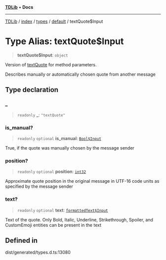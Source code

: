[**TDLib**](../../../../../../README.md) • **Docs**

***

[TDLib](../../../../../../modules.md) / [index](../../../../../README.md) / [types](../../../README.md) / [default](../README.md) / textQuote$Input

# Type Alias: textQuote$Input

> **textQuote$Input**: `object`

Version of [textQuote](textQuote-1.md) for method parameters.

Describes manually or automatically chosen quote from another message

## Type declaration

### \_

> `readonly` **\_**: `"textQuote"`

### is\_manual?

> `readonly` `optional` **is\_manual**: [`Bool$Input`](Bool$Input.md)

True, if the quote was manually chosen by the message sender

### position?

> `readonly` `optional` **position**: [`int32`](int32-1.md)

Approximate quote position in the original message in UTF-16 code units as specified by the message sender

### text?

> `readonly` `optional` **text**: [`formattedText$Input`](formattedText$Input-1.md)

Text of the quote. Only Bold, Italic, Underline, Strikethrough, Spoiler, and CustomEmoji entities can be present in the text

## Defined in

dist/generated/types.d.ts:13080
